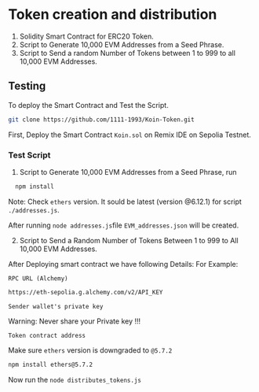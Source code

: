 
# Token creation and distribution

1. Solidity Smart Contract for ERC20 Token.
2. Script to Generate 10,000 EVM Addresses from a Seed Phrase.
3. Script to Send a random Number of Tokens between 1 to 999 to all 10,000 EVM Addresses. 


## Testing

To deploy the Smart Contract and Test the Script.

```bash
git clone https://github.com/1111-1993/Koin-Token.git
```

First,
Deploy the Smart Contract `Koin.sol` on Remix IDE on Sepolia Testnet.

### Test Script
1. Script to Generate 10,000 EVM Addresses from a Seed Phrase, run 

```bash
  npm install
```
Note: Check `ethers` version. It sould be latest (version @6.12.1) for script `./addresses.js`.  
 

After running `node addresses.js`file `EVM_addresses.json` will be created.

2. Script to Send a Random Number of Tokens Between 1 to 999 to All
10,000 EVM Addresses.

After Deploying smart contract we have following Details:
For Example:

`RPC URL (Alchemy)`
```bash
https://eth-sepolia.g.alchemy.com/v2/API_KEY
```
`Sender wallet's private key`

Warning: Never share your Private key !!!

`Token contract address`


Make sure `ethers` version is downgraded to `@5.7.2`

```bash
npm install ethers@5.7.2
```
Now run the `node distributes_tokens.js`
